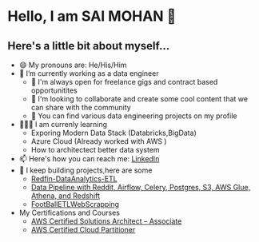 # Hello, I am SAI MOHAN 👋

## Here's a little bit about myself...


- 😄 My pronouns are: He/His/Him
- 🔭 I’m currently working as a  data engineer 
   - 👯 I'm always open for freelance gigs and contract based opportunitites
   - 💬 I'm looking to collaborate and create some cool content that we can share with the community
   - 🤘 You can find various data engineering projects on my profile
- 🧑🏻‍🏫 I am currenly learning
   - Exporing Modern Data Stack (Databricks,BigData)
   - Azure Cloud (Already worked with AWS )
   - How to architectect better data system 
- 📫 Here's how you can reach me: [LinkedIn](https://www.linkedin.com/in/saimohanb/)
- 🤘 I keep building projects,here are some
  - [Redfin-DataAnalytics-ETL](https://github.com/SAI-MOHAN-B/Redfin-DataAnalytics-ETL)
  - [Data Pipeline with Reddit, Airflow, Celery, Postgres, S3, AWS Glue, Athena, and Redshift](https://github.com/SAI-MOHAN-B/Reddit-DataEngineering-Pipeline)
  - [FootBallETLWebScrapping](https://github.com/SAI-MOHAN-B/FootballDataEngineering)
- My Certifications and Courses
  - [AWS Certified Solutions Architect – Associate](https://www.credly.com/badges/3427a493-1a2b-438d-be00-3f0fd8c48789/public_url)
  - [AWS Certified Cloud Partitioner](https://www.credly.com/badges/da76d728-1df0-414a-9a4c-19fbd57ec446/public_url)
